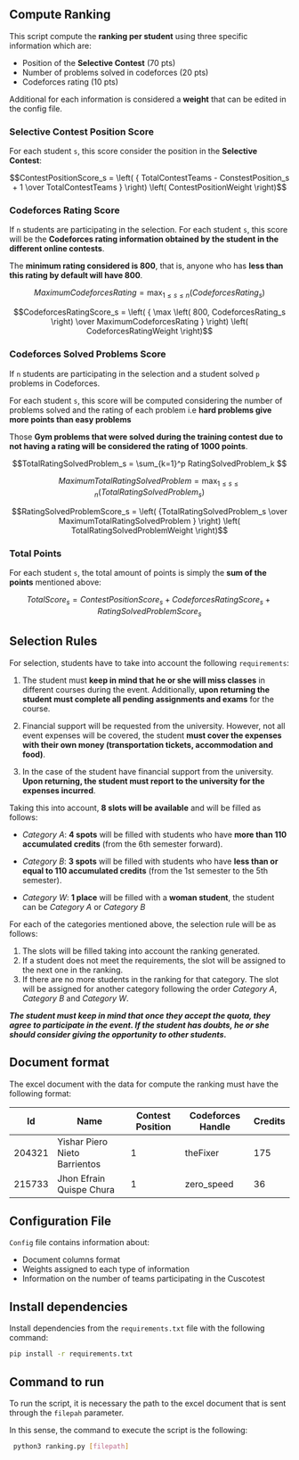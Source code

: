 ## Compute Ranking

This script compute the **ranking per student** using three specific information which are:

- Position of the **Selective Contest** (70 pts)
- Number of problems solved in codeforces (20 pts)
- Codeforces rating (10 pts)

Additional for each information is considered a **weight** that can be edited in the config file.

### Selective Contest Position Score

For each student `s`, this score consider the position in the **Selective Contest**:

```math
ContestPositionScore_s = \left( { TotalContestTeams - ConstestPosition_s + 1 \over TotalContestTeams }  \right) \left( ContestPositionWeight \right)
```

### Codeforces Rating Score

If `n` students are participating in the selection. For each student `s`, this score will be the **Codeforces rating information obtained by the student in the different online contests**.

The **minimum rating considered is 800**, that is, anyone who has **less than this rating by default will have 800**. 

```math
MaximumCodeforcesRating = \max_{1 \leq s \leq n} \left( CodeforcesRating_s \right)
```

```math
CodeforcesRatingScore_s = \left( { \max \left( 800, CodeforcesRating_s \right)  \over MaximumCodeforcesRating }  \right) \left( CodeforcesRatingWeight \right)
```

### Codeforces Solved Problems Score

If `n` students are participating in the selection and a student solved `p` problems in Codeforces. 

For each student `s`, this score will be computed considering the number of problems solved and the rating of each problem i.e **hard problems give more points than easy problems**

Those **Gym problems that were solved during the training contest due to not having a rating will be considered the rating of 1000 points**.

```math
TotalRatingSolvedProblem_s = \sum_{k=1}^p RatingSolvedProblem_k 
```

```math
MaximumTotalRatingSolvedProblem = \max_{1 \leq s \leq n} \left( TotalRatingSolvedProblem_s \right)
```

```math
RatingSolvedProblemScore_s = \left( {TotalRatingSolvedProblem_s \over MaximumTotalRatingSolvedProblem }  \right) \left( TotalRatingSolvedProblemWeight \right)
```

### Total Points

For each student `s`, the total amount of points is simply the **sum of the points** mentioned above:

```math
TotalScore_s = ContestPositionScore_s + CodeforcesRatingScore_s + RatingSolvedProblemScore_s
```

## Selection Rules

For selection, students have to take into account the following `requirements`:

1. The student must **keep in mind that he or she will miss classes** in different courses during the event. Additionally, **upon returning the student must complete all pending assignments and exams** for the course.

2. Financial support will be requested from the university. However, not all event expenses will be covered, the student **must cover the expenses with their own money (transportation tickets, accommodation and food)**.

3. In the case of the student have financial support from the university. **Upon returning, the student must report to the university for the expenses incurred**.

Taking this into account, **8 slots will be available** and will be filled as follows:

- _Category A_: **4 spots** will be filled with students who have **more than 110 accumulated credits** (from the 6th semester forward).

- _Category B_: **3 spots** will be filled with students who have **less than or equal to 110 accumulated credits** (from the 1st semester to the 5th semester).

- _Category W_: **1 place** will be filled with a **woman student**, the student can be _Category A_ or _Category B_

For each of the categories mentioned above, the selection rule will be as follows:

1. The slots will be filled taking into account the ranking generated.
2. If a student does not meet the requirements, the slot will be assigned to the next one in the ranking.
3.  If there are no more students in the ranking for that category. The slot will be assigned for another category following the order _Category A_, _Category B_ and _Category W_.

**_The student must keep in mind that once they accept the quota, they agree to participate in the event. If the student has doubts, he or she should consider giving the opportunity to other students._**

## Document format

The excel document with the data for compute the ranking must have the following format:

| Id | Name | Contest Position | Codeforces Handle | Credits |
| ------------- | ------------- | ------------- | ------------- | ------------- |
| 204321 | Yishar Piero Nieto Barrientos | 1 | theFixer | 175 |
| 215733 | Jhon Efrain Quispe Chura | 1 | zero_speed | 36 |

## Configuration File

`Config` file contains information about:

- Document columns format
- Weights assigned to each type of information
- Information on the number of teams participating in the Cuscotest

## Install dependencies

Install dependencies from the `requirements.txt` file with the following command:

```bash
pip install -r requirements.txt
```

## Command to run

To run the script, it is necessary the path to the excel document that is sent through the `filepah` parameter. 

In this sense, the command to execute the script is the following:

``` bash
 python3 ranking.py [filepath]
```
